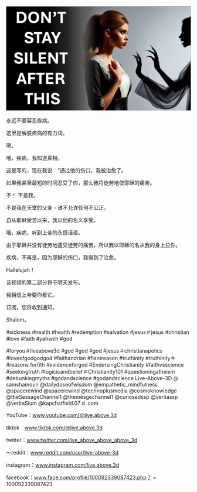 ![Video cover image](../cover.jpeg "cover-photo")

永远不要容忍疾病。

这里是解脱疾病的有力词。

嗯。

哦，疾病，我知道真相。

这是写的，现在我说：“通过他的伤口，我被治愈了。

如果我甚至最短的时间忍受了你，那么我将徒劳地使耶稣的痛苦。

不！ 不是我。

不是我在天堂的父亲 - 谁不允许任何不公正。

自从耶稣受苦以来，我以他的名义享受。

哦，疾病，听到上帝的永恒话语。

由于耶稣并没有徒劳地遭受徒劳的痛苦，所以我以耶稣的名从我的身上拉你。

疾病，不再是，因为耶稣的伤口，我得到了治愈。

Hallelujah！

该视频的第二部分将于明天发布。

我相信上帝要你看它。

订阅，您将收到通知。

Shalom。

#sickness #health #health #redemption #salvation #jesus＃jesus #christian #love #faith #yahweh #god


#foryou＃liveabove3d #god #god #god #jesus＃christianapetics #loveofgodgodgod #faithandrian #fiantreason #truthinity #truthinity＃ #reasons forfith #evidenceforgod #EndersingChristianity #faithvsscience #seekingtruth #logicicandbelief＃Christianity101 #questioningatheism #debunkingmyths #godandscience #godandscience Live-Above-3D @ samshamoun @dailydoseofwisdom @empathetic_mindfulness @spacerewind @spacerewind @technoplusmedia @cosmoknowledge @theSessageChannel1 @themesgechannel1 @curiosedssp @veritassp @veritaSium @kapchatfield.07 d .com

YouTube：www.youtube.com/@live.above.3d

tiktok：www.tiktok.com/@live.above.3d


twitter：www.twitter.com/live_above_above_above_3d

 〜reddit：www.reddit.com/user/live-above-3d

instagram：www.instagram.com/live.above.3d

facebook：www.face.com/profile/100092339087423.php？ = 100092339087423



